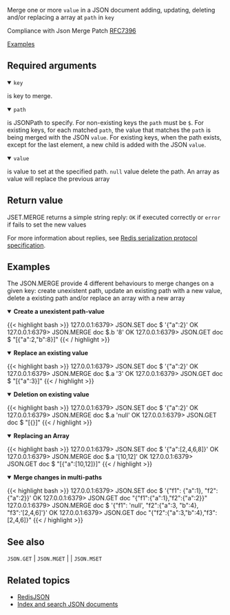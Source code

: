 Merge one or more `value` in a JSON document adding, updating, deleting and/or replacing a array at `path` in `key`

Compliance with Json Merge Patch [RFC7396](https://datatracker.ietf.org/doc/html/rfc7396)

[Examples](#examples)

## Required arguments

<details open><summary><code>key</code></summary>

is key to merge.
</details>

<details open><summary><code>path</code></summary>

is JSONPath to specify. For non-existing keys the `path` must be `$`. For existing keys, for each matched `path`, the value that matches the `path` is being merged with the JSON `value`. For existing keys, when the path exists, except for the last element, a new child is added with the JSON `value`.

</details>

<details open><summary><code>value</code></summary>

is value to set at the specified path. `null` value delete the path. An array as value will replace the previous array
</details>

## Return value

JSET.MERGE returns a simple string reply: `OK` if executed correctly or `error` if fails to set the new values

For more information about replies, see [Redis serialization protocol specification](/docs/reference/protocol-spec).

## Examples

The JSON.MERGE provide 4 different behaviours to merge changes on a given key: create unexistent path, update an existing path with a new value, delete a existing path and/or replace an array with a new array

<details open>
<summary><b>Create a unexistent path-value</b></summary>

{{< highlight bash >}}
127.0.0.1:6379> JSON.SET doc $ '{"a":2}'
OK
127.0.0.1:6379> JSON.MERGE doc $.b '8'
OK
127.0.0.1:6379> JSON.GET doc $
"[{\"a\":2,\"b\":8}]"
{{< / highlight >}}

</details>

<details open>
<summary><b>Replace an existing value</b></summary>

{{< highlight bash >}}
127.0.0.1:6379> JSON.SET doc $ '{"a":2}'
OK
127.0.0.1:6379> JSON.MERGE doc $.a '3'
OK
127.0.0.1:6379> JSON.GET doc $
"[{\"a\":3}]"
{{< / highlight >}}

</details>

<details open>
<summary><b>Deletion on existing value</b></summary>

{{< highlight bash >}}
127.0.0.1:6379> JSON.SET doc $ '{"a":2}'
OK
127.0.0.1:6379> JSON.MERGE doc $.a 'null'
OK
127.0.0.1:6379> JSON.GET doc $
"[{}]"
{{< / highlight >}}

</details>

<details open>
<summary><b>Replacing an Array</b></summary>

{{< highlight bash >}}
127.0.0.1:6379> JSON.SET doc $ '{"a":[2,4,6,8]}'
OK
127.0.0.1:6379> JSON.MERGE doc $.a '[10,12]'
OK
127.0.0.1:6379> JSON.GET doc $
"[{\"a\":[10,12]}]"
{{< / highlight >}}

</details>


<details open>
<summary><b>Merge changes in multi-paths</b></summary>

{{< highlight bash >}}
127.0.0.1:6379> JSON.SET doc $ '{"f1": {"a":1}, "f2":{"a":2}}'
OK
127.0.0.1:6379> JSON.GET doc
"{\"f1\":{\"a\":1},\"f2\":{\"a\":2}}"
127.0.0.1:6379> JSON.MERGE doc $ '{"f1": 'null', "f2":{"a":3, "b":4}, "f3":'[2,4,6]'}' 
OK
127.0.0.1:6379> JSON.GET doc
"{\"f2\":{\"a\":3,\"b\":4},\"f3\":[2,4,6]}"
{{< / highlight >}}

</details>

## See also

`JSON.GET` | `JSON.MGET` | | `JSON.MSET`

## Related topics

* [RedisJSON](/docs/stack/json)
* [Index and search JSON documents](/docs/stack/search/indexing_json)
